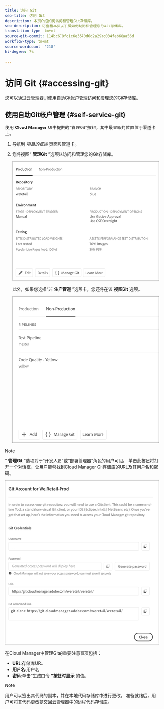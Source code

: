 ```yaml
---
title: 访问 Git
seo-title: 访问 Git
description: 本页介绍如何访问和管理Git存储库。
seo-description: 可查看本页以了解如何访问和管理您的Git存储库。
translation-type: tm+mt
source-git-commit: 114bc678fc1c6e3570d6d2a29bc034feb68aa56d
workflow-type: tm+mt
source-wordcount: '218'
ht-degree: 7%

---
```



# 访问 Git {#accessing-git}

您可以通过云管理器UI使用自助Git帐户管理访问和管理您的Git存储库。

## 使用自助Git帐户管理 {#self-service-git}

使用 **Cloud Manager** UI中提供的“管理Git”按钮，其中最显眼的位置位于渠道卡上。

1. 导航到 *项目的概述* 页面和管道卡。

1. 您将视图“ **管理Git** ”选项以访问和管理您的Git存储库。

   ![](assets/manage-git1.png)

   此外，如果您选择“非 **生产管道** ”选项卡，您还将在该 **视图Git** 选项。

   ![](assets/manage-git-new2.png)

>[!NOTE]
>“ **管理Git** ”选项对于“开发人员”或“部署管理器”角色的用户可见。 单击此按钮将打开一个对话框，让用户能够找到Cloud Manager Git存储库的URL及其用户名和密码。

![](assets/manage-git3.png)

在Cloud Manager中管理Git的重要注意事项包括：

* **URL**:存储库URL
* **用户名**:用户名
* **密码**:单击“生成口令 **”按钮时显示** 的值。


>[!NOTE]
>
>用户可以签出其代码的副本，并在本地代码存储库中进行更改。 准备就绪后，用户可将其代码更改提交回云管理器中的远程代码存储库。

